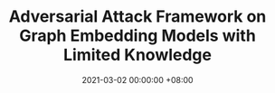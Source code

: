 ---
layout: post
title:  "Adversarial Attack Framework on Graph Embedding Models with Limited Knowledge"
date: 2021-03-02 00:00:00 +08:00
categories: research
authors: "<strong>Heng Chang</strong>, Yu Rong, Tingyang Xu, Wenbing Huang, Honglei Zhang, Peng Cui, Xin Wang, Wenwu Zhu, Junzhou Huang"
venue: "Under review"
---